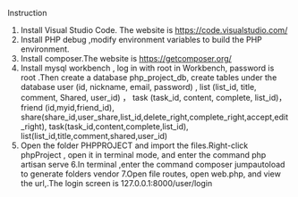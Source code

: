 
Instruction
1. Install Visual Studio Code. The website is https://code.visualstudio.com/ 
2. Install PHP debug ,modify environment variables to build the PHP environment.
3. Install composer.The website is https://getcomposer.org/ 
4. Install mysql workbench , log in with root in Workbench, password is root .Then create a database php_project_db, create tables under the database  user (id, nickname, email, password) , list (list_id, title, comment, Shared, user_id) ， task (task_id, content, complete, list_id)，friend (id,myid,friend_id),  share(share_id,user_share,list_id,delete_right,complete_right,accept,edit_right),   task(task_id,content,complete,list_id),  list(list_id,title,comment,shared,user_id)
5. Open the folder PHPPROJECT and import the files.Right-click  phpProject  , open it in terminal mode, and enter the command   php artisan serve
6.In terminal ,enter the command  composer jumpautoload   to generate folders vendor
7.Open file routes, open web.php, and view the url,.The login screen is 127.0.0.1:8000/user/login